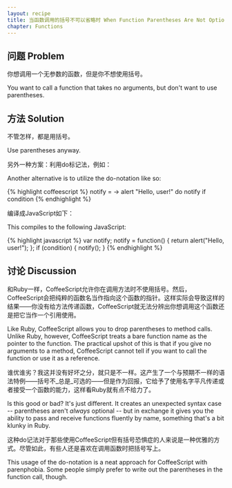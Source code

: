 ```yaml
---
layout: recipe
title: 当函数调用的括号不可以省略时 When Function Parentheses Are Not Optional
chapter: Functions
---
```

## 问题 Problem

你想调用一个无参数的函数，但是你不想使用括号。

You want to call a function that takes no arguments, but don't want to use parentheses.

## 方法 Solution

不管怎样，都是用括号。

Use parentheses anyway.

另外一种方案：利用do标记法，例如：

Another alternative is to utilize the do-notation like so:

{% highlight coffeescript %}
notify = -> alert "Hello, user!"
do notify if condition
{% endhighlight %}

编译成JavaScript如下：

This compiles to the following JavaScript:

{% highlight javascript %}
var notify;
notify = function() {
	return alert("Hello, user!");
};
if (condition) {
	notify();
}
{% endhighlight %}

## 讨论 Discussion

和Ruby一样，CoffeeScript允许你在调用方法时不使用括号。然后，CoffeeScript会把纯粹的函数名当作指向这个函数的指针。这样实际会导致这样的结果——你没有给方法传递函数，CoffeeScript就无法分辨出你想调用这个函数还是把它当作一个引用使用。

Like Ruby, CoffeeScript allows you to drop parentheses to method calls. Unlike Ruby, however, CoffeeScript treats a bare function name as the pointer to the function. The practical upshot of this is that if you give no arguments to a method, CoffeeScript cannot tell if you want to call the function or use it as a reference.

谁优谁劣？我这并没有好坏之分，就只是不一样。这产生了一个与预期不一样的语法特例——括号不_总是_可选的——但是作为回报，它给予了使用名字平凡传递或者接受一个函数的能力，这样看Ruby就有点不给力了。

Is this good or bad? It's just different. It creates an unexpected syntax case -- parentheses aren't _always_ optional -- but in exchange it gives you the ability to pass and receive functions fluently by name, something that's a bit klunky in Ruby.

这种do记法对于那些使用CoffeeScript但有括号恐惧症的人来说是一种优雅的方式。尽管如此，有些人还是喜欢在调用函数时把括号写上。

This usage of the do-notation is a neat approach for CoffeeScript with parenphobia. Some people simply prefer to write out the parentheses in the function call, though.
